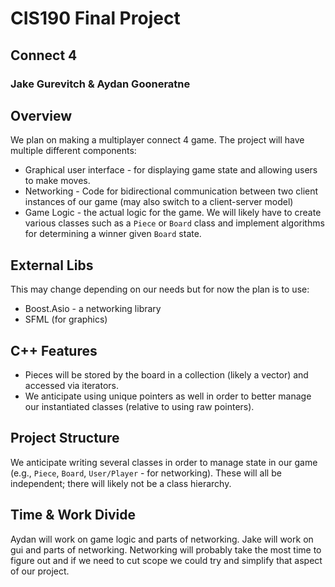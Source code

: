 # CIS190 Final Project
## Connect 4
### Jake Gurevitch & Aydan Gooneratne

## Overview

We plan on making a multiplayer connect 4 game. The project will have multiple different components:
* Graphical user interface - for displaying game state and allowing users to make moves.
* Networking - Code for bidirectional communication between two client instances of our game (may also switch to a client-server model)
* Game Logic - the actual logic for the game. We will likely have to create various classes such as a `Piece` or `Board` class and implement algorithms for determining a winner given `Board` state.

## External Libs

This may change depending on our needs but for now the plan is to use:

* Boost.Asio - a networking library
* SFML (for graphics)

## C++ Features

* Pieces will be stored by the board in a collection (likely a vector) and accessed via iterators. 
* We anticipate using unique pointers as well in order to better manage our instantiated classes (relative to using raw pointers).

## Project Structure

We anticipate writing several classes in order to manage state in our game (e.g., `Piece`, `Board`, `User/Player` - for networking). These will all be independent; there will likely not be a class hierarchy. 

## Time & Work Divide

Aydan will work on game logic and parts of networking. Jake will work on gui and parts of networking. Networking will probably take the most time to figure out and if we need to cut scope we could try and simplify that aspect of our project.
